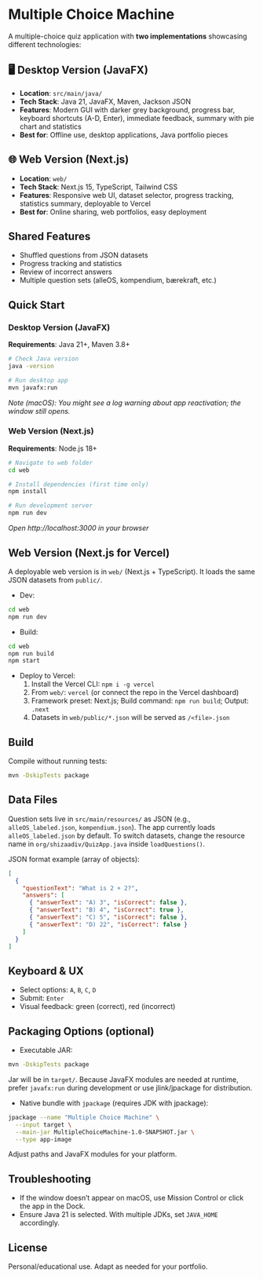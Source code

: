 # Multiple Choice Machine

A multiple-choice quiz application with **two implementations** showcasing different technologies:

## 🖥️ Desktop Version (JavaFX)
- **Location**: `src/main/java/` 
- **Tech Stack**: Java 21, JavaFX, Maven, Jackson JSON
- **Features**: Modern GUI with darker grey background, progress bar, keyboard shortcuts (A-D, Enter), immediate feedback, summary with pie chart and statistics
- **Best for**: Offline use, desktop applications, Java portfolio pieces

## 🌐 Web Version (Next.js)
- **Location**: `web/`
- **Tech Stack**: Next.js 15, TypeScript, Tailwind CSS
- **Features**: Responsive web UI, dataset selector, progress tracking, statistics summary, deployable to Vercel
- **Best for**: Online sharing, web portfolios, easy deployment

## Shared Features
- Shuffled questions from JSON datasets
- Progress tracking and statistics
- Review of incorrect answers
- Multiple question sets (alleOS, kompendium, bærekraft, etc.)

## Quick Start

### Desktop Version (JavaFX)
**Requirements**: Java 21+, Maven 3.8+

```bash
# Check Java version
java -version

# Run desktop app
mvn javafx:run
```
*Note (macOS): You might see a log warning about app reactivation; the window still opens.*

### Web Version (Next.js)
**Requirements**: Node.js 18+

```bash
# Navigate to web folder
cd web

# Install dependencies (first time only)
npm install

# Run development server
npm run dev
```
*Open http://localhost:3000 in your browser*

## Web Version (Next.js for Vercel)
A deployable web version is in `web/` (Next.js + TypeScript). It loads the same JSON datasets from `public/`.

- Dev:
```bash
cd web
npm run dev
```

- Build:
```bash
cd web
npm run build
npm start
```

- Deploy to Vercel:
  1) Install the Vercel CLI: `npm i -g vercel`
  2) From `web/`: `vercel` (or connect the repo in the Vercel dashboard)
  3) Framework preset: Next.js; Build command: `npm run build`; Output: `.next`
  4) Datasets in `web/public/*.json` will be served as `/<file>.json`

## Build
Compile without running tests:
```bash
mvn -DskipTests package
```

## Data Files
Question sets live in `src/main/resources/` as JSON (e.g., `alleOS_labeled.json`, `kompendium.json`). The app currently loads `alleOS_labeled.json` by default. To switch datasets, change the resource name in `org/shizaadiv/QuizApp.java` inside `loadQuestions()`.

JSON format example (array of objects):
```json
[
  {
    "questionText": "What is 2 + 2?",
    "answers": [
      { "answerText": "A) 3", "isCorrect": false },
      { "answerText": "B) 4", "isCorrect": true },
      { "answerText": "C) 5", "isCorrect": false },
      { "answerText": "D) 22", "isCorrect": false }
    ]
  }
]
```

## Keyboard & UX
- Select options: `A`, `B`, `C`, `D`
- Submit: `Enter`
- Visual feedback: green (correct), red (incorrect)

## Packaging Options (optional)
- Executable JAR:
```bash
mvn -DskipTests package
```
Jar will be in `target/`. Because JavaFX modules are needed at runtime, prefer `javafx:run` during development or use jlink/jpackage for distribution.

- Native bundle with `jpackage` (requires JDK with jpackage):
```bash
jpackage --name "Multiple Choice Machine" \
  --input target \
  --main-jar MultipleChoiceMachine-1.0-SNAPSHOT.jar \
  --type app-image
```
Adjust paths and JavaFX modules for your platform.

## Troubleshooting
- If the window doesn’t appear on macOS, use Mission Control or click the app in the Dock.
- Ensure Java 21 is selected. With multiple JDKs, set `JAVA_HOME` accordingly.

## License
Personal/educational use. Adapt as needed for your portfolio.
